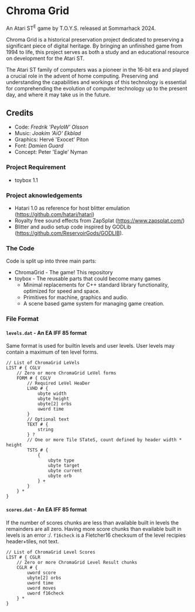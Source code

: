 # Chroma Grid

An Atari ST<sup>E</sup> game by T.O.Y.S. released at Sommarhack 2024.

Chroma Grid is a historical preservation project dedicated to preserving a significant piece of digital heritage. By bringing an unfinished game from 1994 to life, this project serves as both a study and an educational resource on development for the Atari ST. 

The Atari ST family of computers was a pioneer in the 16-bit era and played a crucial role in the advent of home computing. Preserving and understanding the capabilities and workings of this technology is essential for comprehending the evolution of computer technology up to the present day, and where it may take us in the future.


## Credits

* Code: _Fredrik 'PeyloW' Olsson_
* Music: _Joakim 'AiO' Ekblad_
* Graphics: Hervé 'Exocet' Piton
* Font: _Damien Guard_
* Concept: Peter 'Eagle' Nyman


### Project Requirement

* toybox 1.1


### Project aknowledgements

* Hatari 1.0 as reference for host blitter emulation (https://github.com/hatari/hatari)
* Royalty free sound effects from ZapSplat (https://www.zapsplat.com/)
* Blitter and audio setup code inspired by GODLib (https://github.com/ReservoirGods/GODLIB).


### The Code

Code is split up into three main parts:

* ChromaGrid - The game! This repository
* toybox - The reusable parts that could become many games
    * Minimal replacements for C++ standard library functionality, optimized for speed and space.
    * Primitives for machine, graphics and audio.
    * A scene based game system for managing game creation.
    

### File Format

#### `levels.dat` - An EA IFF 85 format

Same format is used for builtin levels and user levels. User levels may contain a maximum of ten level forms.

```
// List of ChromaGrid LeVels
LIST # { CGLV       
    // Zero or more ChromaGrid LeVel forms
    FORM # { CGLV
        // Required LeVel HeaDer
        LVHD # {
            ubyte width
            ubyte height
            ubyte[2] orbs
            uword time
        }
        // Optional text
        TEXT # {
            string
        } ?
        // One or more Tile STateS, count defined by header width * height
        TSTS # {
            {
                ubyte type
                ubyte target
                ubyte current
                ubyte orb
            } +
        }
    } *
}
```

#### `scores.dat` - An EA IFF 85 format
If the number of scores chunks are less than available built in levels the  remainders are all zero. Having more score chunks than evailable built in levels is an error :/. `f16check` is a Fletcher16 checksum of the level recipies  header+tiles, not text.

```
// List of ChromaGrid Level Scores
LIST # { CGLR       
    // Zero or more ChromaGrid Level Result chunks
    CGLR # {
        uword score
        ubyte[2] orbs
        uword time
        uword moves
        uword f16check
    } *
}
```
